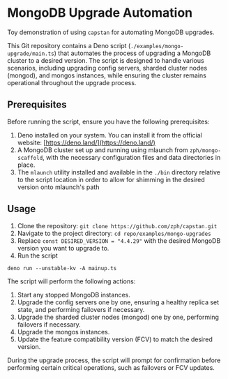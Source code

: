 # MongoDB Upgrade Automation

Toy demonstration of using `capstan` for automating MongoDB upgrades.

This Git repository contains a Deno script (`./examples/mongo-upgrade/main.ts`)
that automates the process of upgrading a MongoDB cluster to a desired version.
The script is designed to handle various scenarios, including upgrading config
servers, sharded cluster nodes (mongod), and mongos instances, while ensuring
the cluster remains operational throughout the upgrade process.

## Prerequisites

Before running the script, ensure you have the following prerequisites:

1. Deno installed on your system. You can install it from the official website:
   [https://deno.land/](https://deno.land/)
2. A MongoDB cluster set up and running using mlaunch from `zph/mongo-scaffold`,
   with the necessary configuration files and data directories in place.
3. The `mlaunch` utility installed and available in the `./bin` directory
   relative to the script location in order to allow for shimming in the desired
   version onto mlaunch's path

## Usage

1. Clone the repository: `git clone https://github.com/zph/capstan.git`
2. Navigate to the project directory: `cd repo/examples/mongo-upgrades`
3. Replace `const DESIRED_VERSION = "4.4.29"` with the desired MongoDB version
   you want to upgrade to.
4. Run the script

`deno run --unstable-kv -A mainup.ts`

The script will perform the following actions:

1. Start any stopped MongoDB instances.
2. Upgrade the config servers one by one, ensuring a healthy replica set state,
   and performing failovers if necessary.
3. Upgrade the sharded cluster nodes (mongod) one by one, performing failovers
   if necessary.
4. Upgrade the mongos instances.
5. Update the feature compatibility version (FCV) to match the desired version.

During the upgrade process, the script will prompt for confirmation before
performing certain critical operations, such as failovers or FCV updates.
